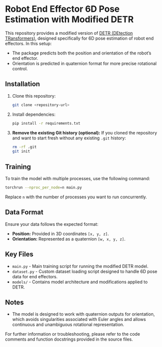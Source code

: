 
# Robot End Effector 6D Pose Estimation with Modified DETR

This repository provides a modified version of [DETR (DEtection TRansformers)](https://github.com/facebookresearch/detr), designed specifically for 6D pose estimation of robot end effectors. In this setup:

- The package predicts both the position and orientation of the robot’s end effector.
- Orientation is predicted in quaternion format for more precise rotational control.

## Installation

1. Clone this repository:
    ```bash
    git clone <repository-url>
    ```
2. Install dependencies:
    ```bash
    pip install -r requirements.txt
    ```

3. **Remove the existing Git history (optional):**
    If you cloned the repository and want to start fresh without any existing `.git` history:
    ```bash
    rm -rf .git
    git init
    ```

## Training

To train the model with multiple processes, use the following command:
```bash
torchrun --nproc_per_node=n main.py
```
Replace `n` with the number of processes you want to run concurrently.

## Data Format

Ensure your data follows the expected format:
- **Position:** Provided in 3D coordinates `[x, y, z]`.
- **Orientation:** Represented as a quaternion `[w, x, y, z]`.

## Key Files

- `main.py` - Main training script for running the modified DETR model.
- `dataset.py` - Custom dataset loading script designed to handle 6D pose data for end effectors.
- `models/` - Contains model architecture and modifications applied to DETR.

## Notes

- The model is designed to work with quaternion outputs for orientation, which avoids singularities associated with Euler angles and allows continuous and unambiguous rotational representation.

For further information or troubleshooting, please refer to the code comments and function docstrings provided in the source files.

